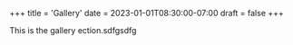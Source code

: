 +++
title = 'Gallery'
date = 2023-01-01T08:30:00-07:00
draft = false
+++

This is the gallery ection.sdfgsdfg
